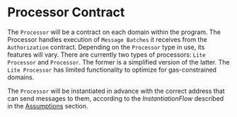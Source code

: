 # Processor Contract

The `Processor` will be a contract on each domain within the program. The Processor handles execution of `Message Batches` it receives from the `Authorization` contract.
Depending on the `Processor` type in use, its features will vary. There are currently two types of processors: `Lite Processor` and `Processor`. The former is a simplified version of the latter. The `Lite Processor` has limited functionality to optimize for gas-constrained domains.

The `Processor` will be instantiated in advance with the correct address that can send messages to them, according to the _InstantiationFlow_ described in the [Assumptions](assumptions.md) section.
